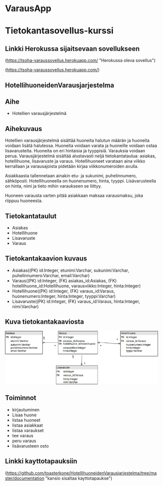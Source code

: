 
# VarausApp

# Tietokantasovellus-kurssi

## Linkki Herokussa sijaitsevaan sovellukseen
(https://tsoha-varaussovellus.herokuapp.com/ "Herokussa oleva sovellus")

(https://tsoha-varaussovellus.herokuapp.com/)

## HotellihuoneidenVarausjarjestelma

## Aihe
- Hotellien varausjärjestelmä

## Aihekuvaus

Hotellien varausjärjestelmä sisältää huoneita halutun määrän ja huoneita voidaan lisätä halutessa. Huoneita voidaan varata ja huoneille voidaan ostaa lisavarusteita. Huoneita on eri hintaisia ja tyyppisiä. Varauksia voidaan perua. Varausjärjestelmä sisältää alustavasti neljä tietokantataulua: asiakas, hotellihuone, lisavaruste ja varaus. Hotellihuoneet varataan aina viikko kerrallaan ja varausajoista pidetään kirjaa viikkonumeroiden avulla.

Asiakkaasta tallennetaan ainakin etu- ja sukunimi, puhelinnumero, sähköposti. Hotellihuoneella on huonenumero, hinta, tyyppi. Lisävarusteella on hinta, nimi ja tieto mihin varaukseen se liittyy.

Huoneen varausta varten pitää asiakkaan maksaa varausmaksu, joka riippuu huoneesta. 


## Tietokantataulut
- Asiakas
- Hotellihuone 
- Lisavaruste
- Varaus

## Tietokantakaavion kuvaus
- Asiakas((PK) id:Integer, etunimi:Varchar, sukunimi:Varchar, puhelinnumero:Varchar, email:Varchar)
- Varaus((PK) id:Integer, (FK) asiakas_id:Asiakas, (FK) hotellihuone_id:Hotellihuone, varausviikko:Integer, hinta:Integer)
- Hotellihuone((PK) id:Integer, (FK) varaus_id:Varaus, huonenumero:Integer, hinta:Integer, tyyppi:Varchar)
- Lisavaruste((PK) id:Integer, (FK) varaus_id:Varaus, hinta:Integer, nimi:Varchar)

## Kuva tietokantakaaviosta
![alt text](https://github.com/toasterkone/HotellihuoneidenVarausjarjestelma/blob/master/v_2.png "Tietokantakaavio")

## Toiminnot

- kirjautuminen
- Lisaa huone
- listaa huoneet
- listaa asiakkaat
- listaa varaukset
- tee varaus
- peru varaus
- lisävarusteen osto

## Linkki kayttotapauksiin
(https://github.com/toasterkone/HotellihuoneidenVarausjarjestelma/tree/master/documentation "kansio sisaltaa kayttotapaukse")




